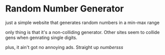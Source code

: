
# Random Number Generator

just a simple website that generates random numbers in a min-max range

only thing is that it's a non-colliding generator. Other sites seem to collide gens when genrating single digits.

plus, it ain't got no annoying ads. Straight up _numbersss_
